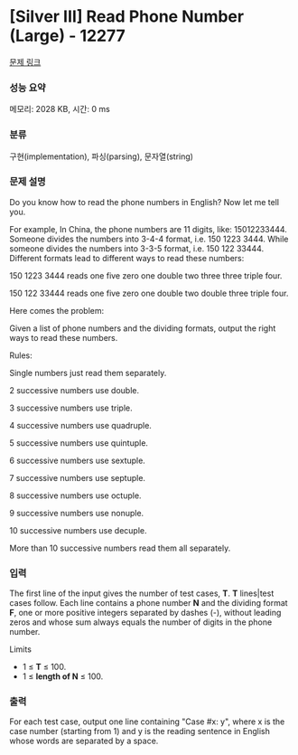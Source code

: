 # [Silver III] Read Phone Number (Large) - 12277 

[문제 링크](https://www.acmicpc.net/problem/12277) 

### 성능 요약

메모리: 2028 KB, 시간: 0 ms

### 분류

구현(implementation), 파싱(parsing), 문자열(string)

### 문제 설명

<p>Do you know how to read the phone numbers in English? Now let me tell you.</p>

<p>For example, In China, the phone numbers are 11 digits, like: 15012233444. Someone divides the numbers into 3-4-4 format, i.e. 150 1223 3444. While someone divides the numbers into 3-3-5 format, i.e. 150 122 33444. Different formats lead to different ways to read these numbers:</p>

<p>150 1223 3444 reads one five zero one double two three three triple four.</p>

<p>150 122 33444 reads one five zero one double two double three triple four.</p>

<p>Here comes the problem:</p>

<p>Given a list of phone numbers and the dividing formats, output the right ways to read these numbers.</p>

<p>Rules:</p>

<p>Single numbers just read them separately.</p>

<p>2 successive numbers use double.</p>

<p>3 successive numbers use triple.</p>

<p>4 successive numbers use quadruple.</p>

<p>5 successive numbers use quintuple.</p>

<p>6 successive numbers use sextuple.</p>

<p>7 successive numbers use septuple.</p>

<p>8 successive numbers use octuple.</p>

<p>9 successive numbers use nonuple.</p>

<p>10 successive numbers use decuple.</p>

<p>More than 10 successive numbers read them all separately.</p>

### 입력 

 <p>The first line of the input gives the number of test cases, <strong>T</strong>. <strong>T</strong> lines|test cases follow. Each line contains a phone number <strong>N</strong> and the dividing format <strong>F</strong>, one or more positive integers separated by dashes (-), without leading zeros and whose sum always equals the number of digits in the phone number.</p>

<p>Limits</p>

<ul>
	<li>1 ≤ <strong>T</strong> ≤ 100.</li>
	<li>1 ≤ <strong>length of N</strong> ≤ 100.</li>
</ul>

### 출력 

 <p>For each test case, output one line containing "Case #x: y", where x is the case number (starting from 1) and y is the reading sentence in English whose words are separated by a space.</p>

